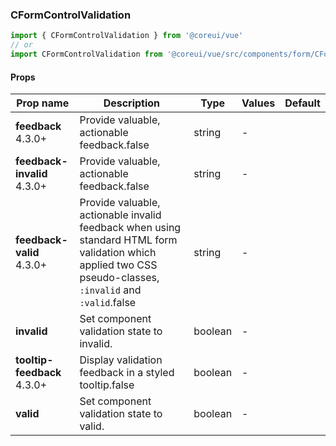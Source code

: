 ### CFormControlValidation

```jsx
import { CFormControlValidation } from '@coreui/vue'
// or
import CFormControlValidation from '@coreui/vue/src/components/form/CFormControlValidation'
```

#### Props

| Prop name                                                           | Description                                                                                                                                                | Type    | Values | Default |
| ------------------------------------------------------------------- | ---------------------------------------------------------------------------------------------------------------------------------------------------------- | ------- | ------ | ------- |
| **feedback** <br><div class="badge bg-primary">4.3.0+</div>         | Provide valuable, actionable feedback.false                                                                                                                | string  | -      |         |
| **feedback-invalid** <br><div class="badge bg-primary">4.3.0+</div> | Provide valuable, actionable feedback.false                                                                                                                | string  | -      |         |
| **feedback-valid** <br><div class="badge bg-primary">4.3.0+</div>   | Provide valuable, actionable invalid feedback when using standard HTML form validation which applied two CSS pseudo-classes, `:invalid` and `:valid`.false | string  | -      |         |
| **invalid**                                                         | Set component validation state to invalid.                                                                                                                 | boolean | -      |         |
| **tooltip-feedback** <br><div class="badge bg-primary">4.3.0+</div> | Display validation feedback in a styled tooltip.false                                                                                                      | boolean | -      |         |
| **valid**                                                           | Set component validation state to valid.                                                                                                                   | boolean | -      |         |
